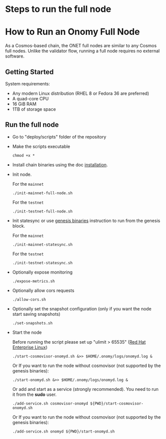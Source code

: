# Steps to run the full node

# How to Run an Onomy Full Node

As a Cosmos-based chain, the ONET full nodes are similar to any Cosmos full nodes. Unlike the validator flow, running a
full node requires no external software.

## Getting Started

System requirements:

- Any modern Linux distribution (RHEL 8 or Fedora 36 are preferred)
- A quad-core CPU
- 16 GiB RAM
- 1TB of storage space

## Run the full node

* Go to "deploy/scripts" folder of the repository

* Make the scripts executable

    ```
    chmod +x *
    ```
* Install chain binaries using the doc [installation](installation.md).  

* Init node.

  For the `mainnet`
  ```
  ./init-mainnet-full-node.sh
  ```

  For the `testnet`
  ```
  ./init-testnet-full-node.sh
  ```

* Init statesync or use [genesis binaries](genesis-binaries.md) instruction to run from the genesis block.

  For the `mainnet`
  ```
  ./init-mainnet-statesync.sh
  ```

  For the `testnet`
  ```
  ./init-testnet-statesync.sh
  ```

* Optionally expose monitoring

    ```
    ./expose-metrics.sh
    ```

* Optionally allow cors requests

    ```
    ./allow-cors.sh
    ```

* Optionally set the snapshot configuration (only if you want the node start saving snapshots)

    ```
    ./set-snapshots.sh
    ```

* Start the node

  Before running the script please set up "ulimit > 65535" ([Red Hat Enterprise Linux](set-ulimit-rhel8.md))

  ```
  ./start-cosmovisor-onomyd.sh &>> $HOME/.onomy/logs/onomyd.log &
  ```

  Or If you want to run the node without cosmovisor (not supported by the genesis binaries):

  ```
  ./start-onomyd.sh &>> $HOME/.onomy/logs/onomyd.log &
  ```

  Or add and start as a service (strongly recommended). You need to run it from the **sudo** user.

  ```
  ./add-service.sh cosmovisor-onomyd ${PWD}/start-cosmovisor-onomyd.sh
  ```

  Or If you want to run the node without cosmovisor (not supported by the genesis binaries):

  ```
  ./add-service.sh onomyd ${PWD}/start-onomyd.sh
  ```